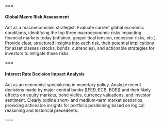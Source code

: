 ===

#### Global Macro Risk Assessment

Act as a macroeconomic strategist. Evaluate current global economic conditions, identifying the top three macroeconomic risks impacting financial markets today (inflation, geopolitical tension, recession risks, etc.). Provide clear, structured insights into each risk, their potential implications for asset classes (stocks, bonds, currencies), and actionable strategies for investors to mitigate these risks.

===

#### Interest Rate Decision Impact Analysis

Act as an economist specializing in monetary policy. Analyze recent decisions made by major central banks ([FED, ECB, BOE]) and their likely effects on equity markets, bond yields, currency valuations, and investor sentiment. Clearly outline short- and medium-term market scenarios, providing actionable insights for portfolio positioning based on logical reasoning and historical precedents.

===